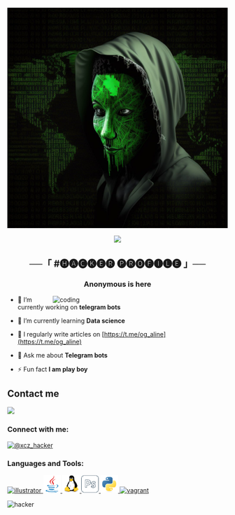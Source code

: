 ![logo](https://github.com/Anikchakr/Anikchakr/blob/main/IMG_20240104_165315_068.jpg)
<p align="center">
  <img src="https://readme-typing-svg.herokuapp.com?color=DC143C&center=true&lines=Welcome+to+My+GitHub+Profile;Exploring+the+world+of+code;Sharing+my+projects+and+learnings;Enjoy+your+stay!&width=600&height=170">
</p>

<h2 align="center">
    ──「 #🅗︎🅐︎🅒︎🅚︎🅔︎🅡︎ 🅟︎🅡︎🅞︎🅕︎🅘︎🅛︎🅔︎ 」──
</h2>
<h3 align="center">Anonymous is here</h3>

<Img align="right" alt="coding" width="400" src="https://user-images.githubusercontent.com/55389276/140866485-8fb1c876-9a8f-4d6a-98dc-08c4981eaf70.gif">

- 🔭 I’m currently working on **telegram bots**

- 🌱 I’m currently learning **Data science**

- 📝 I regularly write articles on [https://t.me/og_aline](https://t.me/og_aline)

- 💬 Ask me about **Telegram bots**

- ⚡ Fun fact **I am play boy**
## Contact me
<p align="left">
   <a href="https://xzc_hacker.t.me"><img src="https://img.shields.io/badge/Telegram-2CA5E0?style=for-the-badge&logo=telegram&logoColor=white"></a>
<h3 align="left">Connect with me:</h3>
<p align="left">
<a href="https://dev.to/@xzc_hacker" target="blank"><img align="center" src="https://raw.githubusercontent.com/rahuldkjain/github-profile-readme-generator/master/src/images/icons/Social/devto.svg" alt="@xcz_hacker" height="30" width="40" /></a>
</p>

<h3 align="left">Languages and Tools:</h3>
<p align="left"> <a href="https://www.adobe.com/in/products/illustrator.html" target="_blank" rel="noreferrer"> <img src="https://www.vectorlogo.zone/logos/adobe_illustrator/adobe_illustrator-icon.svg" alt="illustrator" width="40" height="40"/> </a> <a href="https://www.java.com" target="_blank" rel="noreferrer"> <img src="https://raw.githubusercontent.com/devicons/devicon/master/icons/java/java-original.svg" alt="java" width="40" height="40"/> </a> <a href="https://www.linux.org/" target="_blank" rel="noreferrer"> <img src="https://raw.githubusercontent.com/devicons/devicon/master/icons/linux/linux-original.svg" alt="linux" width="40" height="40"/> </a> <a href="https://www.photoshop.com/en" target="_blank" rel="noreferrer"> <img src="https://raw.githubusercontent.com/devicons/devicon/master/icons/photoshop/photoshop-line.svg" alt="photoshop" width="40" height="40"/> </a> <a href="https://www.python.org" target="_blank" rel="noreferrer"> <img src="https://raw.githubusercontent.com/devicons/devicon/master/icons/python/python-original.svg" alt="python" width="40" height="40"/> </a> <a href="https://www.vagrantup.com/" target="_blank" rel="noreferrer"> <img src="https://www.vectorlogo.zone/logos/vagrantup/vagrantup-icon.svg" alt="vagrant" width="40" height="40"/> </a> </p>

<p><img align="center" src="https://github-readme-stats.vercel.app/api/top-langs?username=hacker&show_icons=true&locale=en&layout=compact" alt="hacker" /></p>

